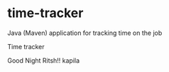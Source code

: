 # time-tracker
Java (Maven) application for tracking time on the job

Time tracker

Good Night Ritsh!!
kapila
